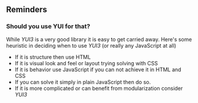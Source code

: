 
## Reminders

### Should you use YUI for that?

While _YUI3_ is a very good library it is easy to get carried away. 
Here's some heuristic in deciding when to use _YUI3_ (or really any 
JavaScript at all)

- If it is structure then use HTML
- If it is visual look and feel or layout trying solving with CSS
- If it is behavior use JavaScript if you can not achieve it in HTML and CSS
- If you can solve it simply in plain JavaScript then do so. 
- If it is more complicated or can benefit from modularization consider _YUI3_



